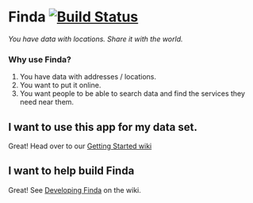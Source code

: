# Finda [![Build Status](https://travis-ci.org/codeforboston/finda.png)](https://travis-ci.org/codeforboston/finda)

_You have data with locations. Share it with the world._

### Why use Finda?

1. You have data with addresses / locations.
2. You want to put it online.
3. You want people to be able to search data and find the services they need near them.


## I want to use this app for my data set.

Great! Head over to our [Getting Started wiki](https://github.com/codeforboston/finda/wiki/Getting-Started) 

## I want to help build Finda

Great! See [Developing Finda](https://github.com/codeforboston/finda/wiki/Developing-Finda) on the wiki.
